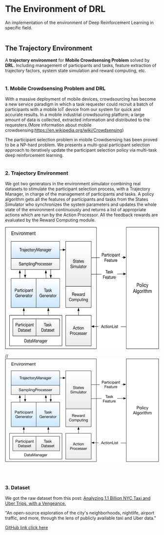 # The Environment of DRL
An implementation of the environment of Deep Reinforcement Learning in specific field.
<br/></br>
## The Trajectory Environment
A **trajectory environment** for **Mobile Crowdsensing Problem** solved by **DRL**. Including management of participants and tasks, feature extraction of trajectory factors, system state simulation and reward computing, etc.
<br/></br>
### 1. Mobile Crowdsensing Problem and DRL

With a massive deployment of mobile devices, crowdsourcing has become a new service paradigm in which a task requester could recruit a batch of participants with a mobile IoT device from our system for quick and accurate results. In a mobile industrial crowdsouring platform, a large amount of data is collected, extracted information and distributed to the requesters.(More information about mobile crowdsensing:https://en.wikipedia.org/wiki/Crowdsensing)

The participant selection problem in mobile Crowdsensing has been proved to be a NP-hard problem. We presents a multi-goal participant selection approach to iteratively update the participant selection policy via multi-task deep reinforcement learning.
<br/></br>
### 2. Trajectory Environment
We got two generators in the environment simulator combining real datasets to stimulate the participant selection process, with a Trajectory Manager, in charge of the management of participants and tasks. A policy algorithm gets all the features of participants and tasks from the States Simulator who synchronizes the system parameters and updates the whole state of the environment continuously and returns a list of appropriate actions which are run by the Action Processor. All the feedback rewards are evaluated by the Reward Computing module.

<img src="https://github.com/emailhxn/Deep-Reinforcement-Learning/blob/master/Data_Generator/img/DRLArch03.png" width = "600" height = "400" align=center />

//![](https://github.com/emailhxn/Deep-Reinforcement-Learning/blob/master/Data_Generator/img/DRLArch03.png)


<br/></br>
### 3. Dataset
We got the raw dataset from this post: [Analyzing 1.1 Billion NYC Taxi and Uber Trips, with a Vengeance.][1]  

"An open-source exploration of the city's neighborhoods, nightlife, airport traffic, and more, through the lens of publicly available taxi and Uber data."

[GitHub link click here][2]

[1]: https://toddwschneider.com/posts/analyzing-1-1-billion-nyc-taxi-and-uber-trips-with-a-vengeance/  
[2]: https://github.com/toddwschneider/nyc-taxi-data

